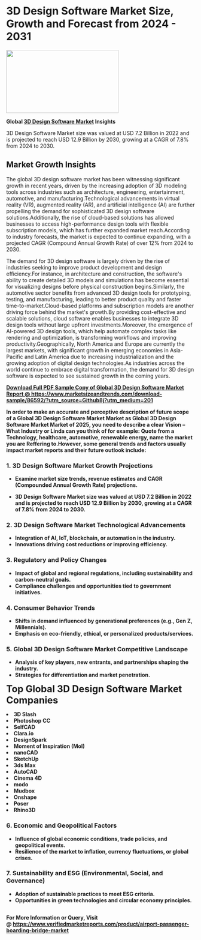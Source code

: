 <H1>3D Design Software Market Size, Growth and Forecast from 2024 - 2031</H1><img class="aligncenter size-medium wp-image-584254" src="https://thirdeyenews.in/wp-content/uploads/2024/09/Global-Market-Research-300x168.jpeg" alt="" width="300" height="168" /><p><strong>Global&nbsp;<a href="https://www.marketsizeandtrends.com/download-sample/86592/?utm_source=Github8j?utm_medium=201">3D Design Software Market</a> Insights</strong></p><p>3D Design Software Market size was valued at USD 7.2 Billion in 2022 and is projected to reach USD 12.9 Billion by 2030, growing at a CAGR of 7.8% from 2024 to 2030.</p><p><h2>Market Growth Insights</h2> <p>The global 3D design software market has been witnessing significant growth in recent years, driven by the increasing adoption of 3D modeling tools across industries such as architecture, engineering, entertainment, automotive, and manufacturing.Technological advancements in virtual reality (VR), augmented reality (AR), and artificial intelligence (AI) are further propelling the demand for sophisticated 3D design software solutions.Additionally, the rise of cloud-based solutions has allowed businesses to access high-performance design tools with flexible subscription models, which has further expanded market reach.According to industry forecasts, the market is expected to continue expanding, with a projected CAGR (Compound Annual Growth Rate) of over 12% from 2024 to 2030.</p> <p><strong><a href="#"></a></strong></p> <p>The demand for 3D design software is largely driven by the rise of industries seeking to improve product development and design efficiency.For instance, in architecture and construction, the software's ability to create detailed 3D models and simulations has become essential for visualizing designs before physical construction begins.Similarly, the automotive sector benefits from advanced 3D design tools for prototyping, testing, and manufacturing, leading to better product quality and faster time-to-market.Cloud-based platforms and subscription models are another driving force behind the market's growth.By providing cost-effective and scalable solutions, cloud software enables businesses to integrate 3D design tools without large upfront investments.Moreover, the emergence of AI-powered 3D design tools, which help automate complex tasks like rendering and optimization, is transforming workflows and improving productivity.Geographically, North America and Europe are currently the largest markets, with significant growth in emerging economies in Asia-Pacific and Latin America due to increasing industrialization and the growing adoption of digital design technologies.As industries across the world continue to embrace digital transformation, the demand for 3D design software is expected to see sustained growth in the coming years.</p> <p><strong><a href="#"></p><p><span class=""><strong>Download Full PDF Sample Copy of Global 3D Design Software Market Report</strong> @ <a href="https://www.marketsizeandtrends.com/download-sample/86592/?utm_source=Github8j?utm_medium=201" target="_blank">https://www.marketsizeandtrends.com/download-sample/86592/?utm_source=Github8j?utm_medium=201</a></span></p><p>In order to make an accurate and perceptive description of future scope of a Global&nbsp;3D Design Software Market Market as Global&nbsp;3D Design Software Market Market of 2025, you need to describe a clear Vision &ndash; What Industry or Linda can you think of for example: Quote from a Technology, healthcare, automotive, renewable energy, name the market you are Reffering to.However, some general trends and factors usually impact market reports and their future outlook include:</p><h3>1.&nbsp;<strong>3D Design Software Market Growth Projections</strong></h3><ul><li>Examine market size trends, revenue estimates and CAGR (Compounded Annual Growth Rate) projections.</li><li><p>3D Design Software Market size was valued at USD 7.2 Billion in 2022 and is projected to reach USD 12.9 Billion by 2030, growing at a CAGR of 7.8% from 2024 to 2030.</p></li></ul><h3>2.&nbsp;<strong>3D Design Software Market Technological Advancements</strong></h3><ul><li>Integration of AI, IoT, blockchain, or automation in the industry.</li><li>Innovations driving cost reductions or improving efficiency.</li></ul><h3>3.&nbsp;<strong>Regulatory and Policy Changes</strong></h3><ul><li>Impact of global and regional regulations, including sustainability and carbon-neutral goals.</li><li>Compliance challenges and opportunities tied to government initiatives.</li></ul><h3>4.&nbsp;<strong>Consumer Behavior Trends</strong></h3><ul><li>Shifts in demand influenced by generational preferences (e.g., Gen Z, Millennials).</li><li>Emphasis on eco-friendly, ethical, or personalized products/services.</li></ul><h3>5.&nbsp;<strong>Global 3D Design Software Market Competitive Landscape</strong></h3><ul><li>Analysis of key players, new entrants, and partnerships shaping the industry.</li><li>Strategies for differentiation and market penetration.</li></ul><p data-pm-slice="1 1 []"><span style="color: inherit; font-family: inherit; font-size: 25px;">Top Global 3D Design Software Market Companies</span></p><div class="" data-test-id=""><p><li>3D Slash</li><li> Photoshop CC</li><li> SelfCAD</li><li> Clara.io</li><li> DesignSpark</li><li> Moment of Inspiration (MoI)</li><li> nanoCAD</li><li> SketchUp</li><li> 3ds Max</li><li> AutoCAD</li><li> Cinema 4D</li><li> modo</li><li> Mudbox</li><li> Onshape</li><li> Poser</li><li> Rhino3D</li></p></div><h3>6.&nbsp;<strong>Economic and Geopolitical Factors</strong></h3><ul><li>Influence of global economic conditions, trade policies, and geopolitical events.</li><li>Resilience of the market to inflation, currency fluctuations, or global crises.</li></ul><h3>7.&nbsp;<strong>Sustainability and ESG (Environmental, Social, and Governance)</strong></h3><ul><li>Adoption of sustainable practices to meet ESG criteria.</li><li>Opportunities in green technologies and circular economy principles.</li></ul><h2><strong style="font-size: 14px;">For More Information or Query, Visit @&nbsp;</strong><a style="background-color: #ffffff; font-size: 14px;" href="https://www.marketsizeandtrends.com/report/3d-design-software-market/" target="_blank">https://www.verifiedmarketreports.com/product/airport-passenger-boarding-bridge-market</a></h2>